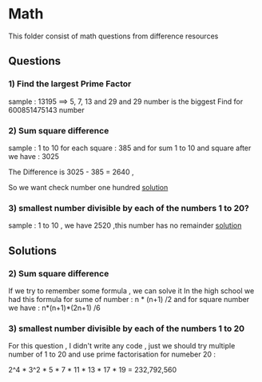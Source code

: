 # Math 


This folder consist of math questions from difference resources 

## Questions

### 1)  Find the largest Prime Factor 
sample : 13195 ==>  5, 7, 13 and 29 and 29 number is the biggest
Find for 600851475143 number 

### 2) Sum square difference
sample : 1 to 10 for each square : 385 
and for sum 1 to 10 and square after we have : 3025

The Difference is 3025 - 385 = 2640 , 

So we want check number one hundred [solution](#number2)

### 3) smallest number divisible by each of the numbers 1 to 20? 

sample : 1 to 10 , we have 2520 ,this number has no remainder
[solution](#number3)










## Solutions
### <span id="number2"> 2) Sum square difference</span>
If we try to remember some formula , we can solve it 
In the high school we had this formula for sume of number : n * (n+1) /2 
and for square number we have :  n*(n+1)*(2n+1) /6

### <span id="number3">3) smallest number divisible by each of the numbers 1 to 20</span>
For this question , I didn't write any code , just we should try multiple number of 1 to 20 and use prime factorisation for numeber 20 :

2^4 * 3^2 * 5 * 7 * 11 * 13 * 17 * 19 = 232,792,560 